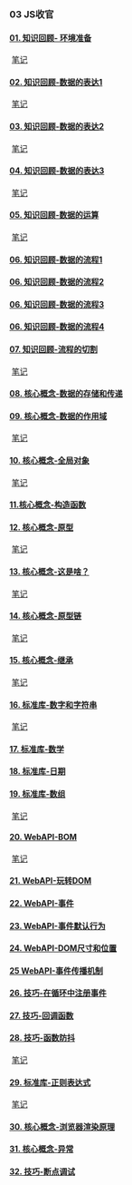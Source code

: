 ### 03 JS收官

#### [01. 知识回顾- 环境准备](https://www.youtube.com/watch?v=3z2s5fSJGCI)

​	 [笔记](01.%20环境准备/课件.md)

#### 	[02. 知识回顾-数据的表达1](https://www.youtube.com/watch?v=sHSZCByedcI)

​	[笔记](02.%20知识回顾-数据的表达1/课件.md)

#### 	[03. 知识回顾-数据的表达2](https://www.youtube.com/watch?v=QO87xbXfZCs)

​	 [笔记](03.%20知识回顾-数据的表达2/课件.md)

#### 	[04. 知识回顾-数据的表达3](https://www.youtube.com/watch?v=ba_nLakklmI)

​	 [笔记](04.%20知识回顾-数据的表达3/课件.md)

#### 	[05. 知识回顾-数据的运算](https://www.youtube.com/watch?v=QFOu0EoV-DI)

​	 [笔记](05.%20知识回顾-数据的运算/课件.md)

#### 	[06. 知识回顾-数据的流程1](https://www.youtube.com/watch?v=h5cQUEIrd74)

#### 	[06. 知识回顾-数据的流程2](https://www.youtube.com/watch?v=T6mUBfljYtU)

#### [06. 知识回顾-数据的流程3](https://www.youtube.com/watch?v=sNzIs184Jzg)

#### [06. 知识回顾-数据的流程4](https://www.youtube.com/watch?v=ys_yk63rDOE)

#### [07. 知识回顾-流程的切割](https://www.youtube.com/watch?v=eUlv_FKW3y0)

​	[笔记](07.%20知识回顾-流程的切割/课件.md)

#### [08. 核心概念-数据的存储和传递](https://www.youtube.com/watch?v=42I7Hh5Ot1g)

#### [09. 核心概念-数据的作用域](https://www.youtube.com/watch?v=gx3zrmbqzME)

​	 [笔记](09.%20核心概念-数据的作用域/课件.md)

#### [10. 核心概念-全局对象](https://www.youtube.com/watch?v=5a0rmp1vl00)

​	 [笔记](10.%20核心概念-全局对象/课件.md)

#### [11.核心概念-构造函数](https://www.youtube.com/watch?v=FigYr0-yElA)

#### [12. 核心概念-原型](https://www.youtube.com/watch?v=D0nZIy8XtQU)

​	 [笔记](12.%20核心概念-原型/课件.md)

#### [13. 核心概念-这是啥？](https://www.youtube.com/watch?v=GH3bGkau-GI)

​	 [笔记](13.%20核心概念-这是啥？/课件.md)

#### [14. 核心概念-原型链](https://www.youtube.com/watch?v=fnM0EVkWWE0)

​	 [笔记](14.%20核心概念-原型链/课件.md)

#### [15. 核心概念-继承](https://www.youtube.com/watch?v=0Oy6uPw-A9s)

​	 [笔记](15.%20核心概念-继承/课件.md)

#### [16. 标准库-数字和字符串](https://www.youtube.com/watch?v=88oubQAWy_I)

​	 [笔记](16.%20标准库-数字和字符串/标准库.md)

#### [17. 标准库-数学](https://www.youtube.com/watch?v=hgymKSkIlrs)

#### [18. 标准库-日期](https://www.youtube.com/watch?v=NabGrIRLfJg)

#### [19. 标准库-数组](https://www.youtube.com/watch?v=uxvbf767DX0)

​	 [笔记](19.%20标准库-数组/练习题笔记.md)

#### [20. WebAPI-BOM](https://www.youtube.com/watch?v=9tcLkPGq3RQ)

​	 [笔记](20.%20WebAPI-BOM/WebAPI.md)

#### [21. WebAPI-玩转DOM](https://www.youtube.com/watch?v=cXXU8Z1Rd4Y)

#### [22. WebAPI-事件](https://www.youtube.com/watch?v=qu2wcoIJaRs)

#### [23. WebAPI-事件默认行为](https://www.youtube.com/watch?v=FqsWWqlp9rA)

#### [24. WebAPI-DOM尺寸和位置](https://www.youtube.com/watch?v=JHfh5uL0IGQ)

#### [25 WebAPI-事件传播机制](https://www.youtube.com/watch?v=kEurQMeSWiU)

#### [26. 技巧-在循环中注册事件](https://www.youtube.com/watch?v=zcIjc-IMM9A)

#### [27. 技巧-回调函数](https://www.youtube.com/watch?v=v6PLowSDHn8)

#### [28. 技巧-函数防抖](https://www.youtube.com/watch?v=3hQUqTTMev8)

​	 [笔记](28.%20技巧-函数防抖/函数防抖.md)

#### [29. 标准库-正则表达式](https://www.youtube.com/watch?v=83afTHHxPXc)

​	 [笔记](29.%20标准库-正则表达式/课件.md)

#### [30. 核心概念-浏览器渲染原理](https://www.youtube.com/watch?v=jTymeiyhHbw)

#### [31. 核心概念-异常](https://www.youtube.com/watch?v=ALnSnqxWwaA)

#### [32. 技巧-断点调试](https://www.youtube.com/watch?v=BsVwI9ZDJ4M)





